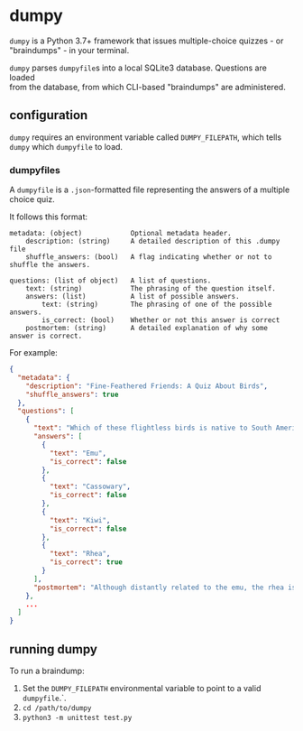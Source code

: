 # dumpy

`dumpy` is a Python 3.7+ framework that issues multiple-choice quizzes - or "braindumps" - in your terminal.

`dumpy` parses `dumpyfile`s into a local SQLite3 database. Questions are loaded  
from the database, from which CLI-based "braindumps" are administered.

## configuration

`dumpy` requires an environment variable called `DUMPY_FILEPATH`, which tells `dumpy` which 
`dumpyfile` to load. 

### dumpyfiles

A `dumpyfile` is a `.json`-formatted file representing the answers of a multiple choice quiz.

It follows this format:

```
metadata: (object)            Optional metadata header.
    description: (string)     A detailed description of this .dumpy file
    shuffle_answers: (bool)   A flag indicating whether or not to shuffle the answers.
    
questions: (list of object)   A list of questions.
    text: (string)            The phrasing of the question itself.
    answers: (list)           A list of possible answers.
        text: (string)        The phrasing of one of the possible answers.
        is_correct: (bool)    Whether or not this answer is correct
    postmortem: (string)      A detailed explanation of why some answer is correct.
```

For example:

```json
{
  "metadata": {
    "description": "Fine-Feathered Friends: A Quiz About Birds",
    "shuffle_answers": true
  },
  "questions": [
    {
      "text": "Which of these flightless birds is native to South America?",
      "answers": [
        {
          "text": "Emu",
          "is_correct": false
        },
        {
          "text": "Cassowary",
          "is_correct": false
        },
        {
          "text": "Kiwi",
          "is_correct": false
        },
        {
          "text": "Rhea",
          "is_correct": true
        }
      ],
      "postmortem": "Although distantly related to the emu, the rhea is the only one of these flightless birds native to South America (and not Australia)."
    },
    ...
  ]
}
```

## running dumpy

To run a braindump:

1. Set the `DUMPY_FILEPATH` environmental variable to point to a valid `dumpyfile`.`.
2. `cd /path/to/dumpy`
3. `python3 -m unittest test.py`

